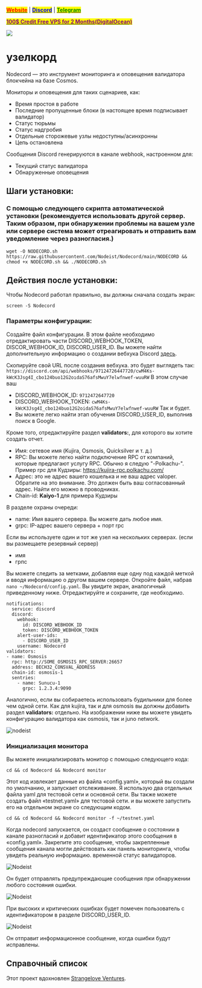 &#x20;                                                       [<mark style="color:red;">**Website**</mark>](https://nodeist.net/) | [<mark style="color:blue;">**Discord**</mark>](https://discord.gg/ypx7mJ6Zzb) | [<mark style="color:green;">**Telegram**</mark>](https://t.me/noodeist)

&#x20;                                     [<mark style="color:purple;">**100$ Credit Free VPS for 2 Months(DigitalOcean)**</mark>](https://www.digitalocean.com/?refcode=410c988c8b3e&utm_campaign=Referral_Invite&utm_medium=Referral_Program&utm_source=badge)

![](https://i.hizliresim.com/7wxdkbj.jpeg)




# узелкорд

Nodecord — это инструмент мониторинга и оповещения валидатора блокчейна на базе Cosmos.

Мониторы и оповещения для таких сценариев, как:
- Время простоя в работе
- Последние пропущенные блоки (в настоящее время подписывает валидатор)
- Статус тюрьмы
- Статус надгробия
- Отдельные сторожевые узлы недоступны/асинхронны
- Цепь остановлена

Сообщения Discord генерируются в канале webhook, настроенном для:
- Текущий статус валидатора
- Обнаруженные оповещения

## Шаги установки:
### С помощью следующего скрипта автоматической установки (рекомендуется использовать другой сервер. Таким образом, при обнаружении проблемы на вашем узле или сервере система может отреагировать и отправить вам уведомление через разногласия.)

```
wget -O NODECORD.sh https://raw.githubusercontent.com/Nodeist/Nodecord/main/NODECORD && chmod +x NODECORD.sh && ./NODECORD.sh
```

## Действия после установки:
Чтобы Nodecord работал правильно, вы должны сначала создать экран:
```
screen -S Nodecord
```

### Параметры конфигурации:
Создайте файл конфигурации.
В этом файле необходимо отредактировать части DISCORD_WEBHOOK_TOKEN, DISCOR_WEBHOOK_ID, DISCORD_USER_ID.
Вы можете найти дополнительную информацию о создании вебхука Discord [здесь](https://support.discord.com/hc/en-us/articles/228383668-Intro-to-Webhooks).

Скопируйте свой URL после создания вебхука. это будет выглядеть так:
`https://discord.com/api/webhooks/97124726447720/cwM4Ks-kWcK3Jsg4I_cbo124buo12G2oıdaS76afsMwuY7elwfnwef-wuuRW`
В этом случае ваш
- DISCORD_WEBHOOK_ID: `9712472647720`
- DISCORD_WEBHOOK_TOKEN: `cwM4Ks-kWcK3Jsg4I_cbo124buo12G2oidaS76afsMwuY7elwfnwef-wuuRW`
Так и будет.
- Вы можете легко найти этап обучения DISCORD_USER_ID, выполнив поиск в Google.


Кроме того, отредактируйте раздел **validators:**, для которого вы хотите создать отчет.
- Имя: сетевое имя (Kujira, Osmosis, Quicksilver и т. д.)
- RPC: Вы можете легко найти подключение RPC от компаний, которые предлагают услугу RPC. Обычно я следую "-Polkachu-". Пример rpc для Кудзиры: https://kujira-rpc.polkachu.com/
- Адрес: это не адрес вашего кошелька и не ваш адрес valoper. Обратите на это внимание. Это должен быть ваш согласованный адрес. Найти его можно в проводниках.
- Chain-id: **Kaiyo-1** для примера Кудзиры

В разделе охраны очереди:
- name: Имя вашего сервера. Вы можете дать любое имя.
- grpc: IP-адрес вашего сервера + порт rpc

Если вы используете один и тот же узел на нескольких серверах. (если вы размещаете резервный сервер)
- имя
- грпс

Вы можете следить за метками, добавляя еще одну под каждой меткой и вводя информацию о другом вашем сервере.
Откройте файл, набрав `nano ~/Nodecord/config.yaml`. Вы увидите экран, аналогичный приведенному ниже. Отредактируйте и сохраните, где необходимо.

```
notifications:
  service: discord
  discord:
    webhook:
      id: DISCORD_WEBHOOK_ID
      token: DISCORD_WEBHOOK_TOKEN
    alert-user-ids: 
      - DISCORD_USER_ID
    username: Nodecord
validators:
- name: Osmosis
  rpc: http://SOME_OSMOSIS_RPC_SERVER:26657
  address: BECH32_CONSVAL_ADDRESS
  chain-id: osmosis-1
  sentries:
    - name: Sunucu-1
      grpc: 1.2.3.4:9090
```
Аналогично, если вы собираетесь использовать будильники для более чем одной сети. Как для kujira, так и для osmosis вы должны добавить раздел **validators:** отдельно.
На изображении ниже вы можете увидеть конфигурацию валидатора как osmosis, так и juno network.

![nodeist](https://i.hizliresim.com/hplawtm.png)

### Инициализация монитора

Вы можете инициализировать монитор с помощью следующего кода:

```
cd && cd Nodecord && Nodecord monitor
```
Этот код извлекает данные из файла «config.yaml», который вы создали по умолчанию, и запускает отслеживание.
Я использую два отдельных файла yaml для тестовой сети и основной сети.
Вы также можете создать файл «testnet.yaml» для тестовой сети. и вы можете запустить его на отдельном экране со следующим кодом.

```
cd && cd Nodecord && Nodecord monitor -f ~/testnet.yaml
```

Когда nodecord запускается, он создаст сообщение о состоянии в канале разногласий и добавит идентификатор этого сообщения в «config.yaml». Закрепите это сообщение, чтобы закрепленные сообщения канала могли действовать как панель мониторинга, чтобы увидеть реальную информацию. временной статус валидаторов.

![Nodeist](https://i.hizliresim.com/6qt5b5t.png)

Он будет отправлять предупреждающие сообщения при обнаружении любого состояния ошибки.

![Nodeist](https://i.hizliresim.com/8ow2s04.png)

При высоких и критических ошибках будет помечен пользователь с идентификатором в разделе DISCORD_USER_ID.

![Nodeist](https://i.hizliresim.com/2g4vd1k.png)

Он отправит информационное сообщение, когда ошибки будут исправлены.


## Справочный список
Этот проект вдохновлен [Strangelove Ventures](https://github.com/strangelove-ventures).

